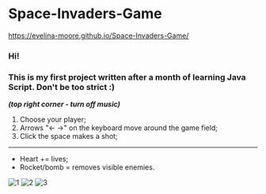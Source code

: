# Space-Invaders-Game

https://evelina-moore.github.io/Space-Invaders-Game/

### Hi! 
### This is my first project written after a month of learning Java Script. Don't be too strict :)

***(top right corner - turn off music)***

1. Choose your player;
2. Arrows "<- ->" on the keyboard move around the game field;
3. Click the space makes a shot;

---------
+ Heart += lives;
+ Rocket/bomb = removes visible enemies.

![1](https://github.com/evelina-moore/Space-Invaders-Game/assets/133994137/1aa32496-af9a-4c0e-9828-11888a555cfc)
![2](https://github.com/evelina-moore/Space-Invaders-Game/assets/133994137/467cec8d-c94b-4881-96cb-6b04ad2e52da)
![3](https://github.com/evelina-moore/Space-Invaders-Game/assets/133994137/5441e7bd-3787-4347-8e39-d2ab69991c86)
